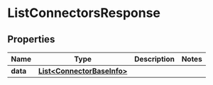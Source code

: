 

# ListConnectorsResponse


## Properties

| Name | Type | Description | Notes |
|------------ | ------------- | ------------- | -------------|
|**data** | [**List&lt;ConnectorBaseInfo&gt;**](ConnectorBaseInfo.md) |  |  |



